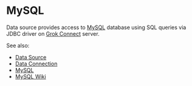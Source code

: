 <!-- TITLE: MySQL -->
<!-- SUBTITLE: -->

# MySQL

Data source provides access to [MySQL](https://www.mysql.com/) database
using SQL queries via JDBC driver on [Grok Connect](data-source.md) server. 

See also:

  * [Data Source](data-source.md)
  * [Data Connection](data-connection.md)
  * [MySQL](https://www.mysql.com/)
  * [MySQL Wiki](https://ru.wikipedia.org/wiki/MySQL)
